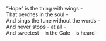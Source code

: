 “Hope” is the thing with wings -  
That perches in the soul -  
And sings the tune without the words -  
And never stops - at all -  
And sweetest - in the Gale - is heard -  
